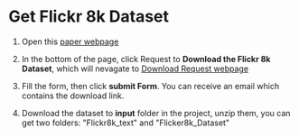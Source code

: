 # Get Flickr 8k Dataset

1. Open this [paper webpage](http://nlp.cs.illinois.edu/HockenmaierGroup/Framing_Image_Description/KCCA.html)

2. In the bottom of the page, click Request to **Download the Flickr 8k Dataset**, which will nevagate to [Download Request webpage](https://forms.illinois.edu/sec/1713398)

3. Fill the form, then click **submit Form**. You can receive an email which contains the download link.

4. Download the dataset to **input** folder in the project, unzip them, you can get two folders: "Flickr8k_text" and "Flicker8k_Dataset"